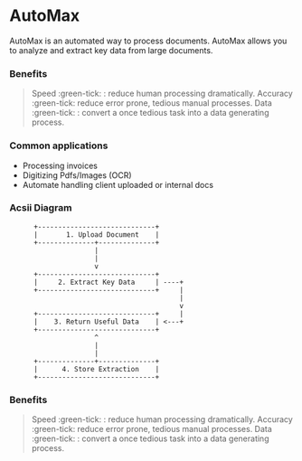 # AutoMax

AutoMax is an automated way to process documents. AutoMax allows you to analyze and extract key data from large documents.

### Benefits

> Speed :green-tick: : reduce human processing dramatically.
> Accuracy :green-tick: reduce error prone, tedious manual processes.
> Data :green-tick: : convert a once tedious task into a data generating process.

### Common applications
- Processing invoices
- Digitizing Pdfs/Images (OCR)
- Automate handling client uploaded or internal docs


### Acsii Diagram

```
      +-----------------------------+
      |       1. Upload Document    |
      +--------------+--------------+
                     |
                     |
                     v
      +-----------------------------+
      |     2. Extract Key Data     | ----+
      +-----------------------------+     |
                                          |
                                          v
      +-----------------------------+     |
      |    3. Return Useful Data    | <---+
      +-----------------------------+
                     ^
                     |
                     |
      +--------------+--------------+
      |      4. Store Extraction    |
      +-----------------------------+
```

### Benefits

> Speed :green-tick: : reduce human processing dramatically.
> Accuracy :green-tick: reduce error prone, tedious manual processes.
> Data :green-tick: : convert a once tedious task into a data generating process.
